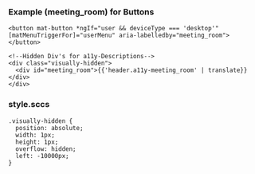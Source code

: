 ### Example (meeting_room) for Buttons

```
<button mat-button *ngIf="user && deviceType === 'desktop'" [matMenuTriggerFor]="userMenu" aria-labelledby="meeting_room"></button>

<!--Hidden Div's for a11y-Descriptions-->
<div class="visually-hidden">
  <div id="meeting_room">{{'header.a11y-meeting_room' | translate}}</div>
</div>
```

### style.sccs

```
.visually-hidden {
  position: absolute;
  width: 1px;
  height: 1px;
  overflow: hidden;
  left: -10000px;
}

```

